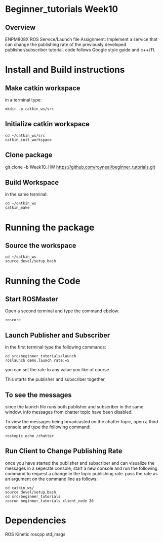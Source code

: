 
# Beginner_tutorials Week10

## Overview

ENPM808X ROS Service/Launch file Assignment: Implement a service that can change the publishing rate of the previously developed publisher/subscriber tutorial. 
code follows Google style guide and c++/11. 

# Install and Build instructions

## Make catkin workspace
in a terminal type:
```
mkdir -p catkin_ws/src

```
## Initialize catkin workspace
```
cd ~/catkin_ws/src
catkin_init_workspace
```
## Clone package
git clone -b Week10_HW https://github.com/royneal/beginner_tutorials.git

## Build Workspace
in the same terminal:
```
cd ~/catkin_ws
catkin_make 
```
# Running the package

## Source the workspace
```
cd ~/catkin_ws
source devel/setup.bash
```
# Running the Code

## Start ROSMaster
Open a second terminal and type the command ebelow:
```
roscore
```
## Launch Publisher and Subscriber
in the first terminal type the following commands:

```
cd src/beginner_tutorials/launch
roslaunch demo.launch rate:=5
```
you can set the rate to any value you like of course. 

This starts the publisher and subscriber together 

## To see the messages
since the launch file runs both publisher and subscriber in
the same window, info messages from chatter topic have been disabled.

To view the messages being broadcasted on the chatter topic, open a 
third console and type the following command: 
```
rostopic echo /chatter 
```
## Run Client to Change Publishing Rate

once you have started the publisher and subscriber and can visualize the 
messages in a seperate console, start a new console and run the following 
command to request a change in the topic publishing rate. pass the rate 
as an argument on the command line as follows: 
```
cd catkin_ws/
source devel/setup.bash
cd src/beginner_tutorials
rosrun beginner_tutorials client_node 20
```
# Dependencies

ROS Kinetic
roscpp
std_msgs


